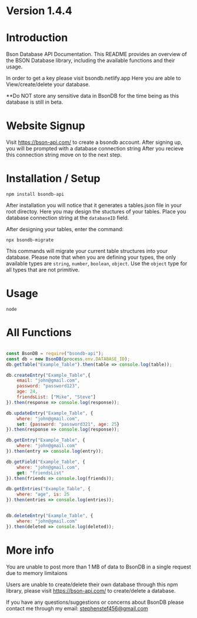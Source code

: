 # Version 1.4.4

# Introduction

Bson Database API Documentation.
This README provides an overview of the BSON Database library, 
including the available functions and their usage. 

In order to get a key please visit bsondb.netlify.app
Here you are able to View/create/delete your database.

**Do NOT store any sensitive data in BsonDB for the time being
as this database is still in beta.

# Website Signup

Visit https://bson-api.com/ to create a bsondb account.
After signing up, you will be prompted with a database connection string
After you recieve this connection string move on to the next step.

# Installation / Setup

`npm install bsondb-api`

After installation you will notice that it generates a tables.json
file in your root directoy. Here you may design the stuctures of your
tables. Place you database connection string at the `databaseID` field.

After designing your tables, enter the command:

`npx bsondb-migrate`

This commands will migrate your current table structures into your database.
Please note that when you are defining your types, the only available types
are `string`, `number`, `boolean`, `object`. Use the `object` type for all
types that are not primitive.

# Usage

`node`

# All Functions

```js

const BsonDB = require("bsondb-api");
const db = new BsonDB(process.env.DATABASE_ID);
db.getTable("Example_Table").then(table => console.log(table));

db.createEntry("Example_Table",{
    email: "john@gmail.com",
    password: "password123",
    age: 24,
    friendsList: ["Mike", "Steve"]
}).then(response => console.log(response));

db.updateEntry("Example_Table", {
    where: "john@gmail.com",
    set: {password: "password321", age: 25}
}).then(response => console.log(response));

db.getEntry("Example_Table", {
    where: "john@gmail.com"
}).then(entry => console.log(entry));

db.getField("Example_Table", {
    where: "john@gmail.com",
    get: "friendsList"
}).then(friends => console.log(friends));

db.getEntries("Example_Table", {
    where: "age", is: 25
}).then(entries => console.log(entries));


db.deleteEntry("Example_Table", {
    where: "john@gmail.com"
}).then(deleted => console.log(deleted));

```

# More info
You are unable to post more than 1 MB of data to BsonDB in a single request due
to memory limitaions

Users are unable to create/delete their own database through this npm 
library, please visit https://bson-api.com/ to create/delete a database.

If you have any questions/suggestions or concerns about BsonDB please contact me
through my email: stephenstef456@gmail.com

